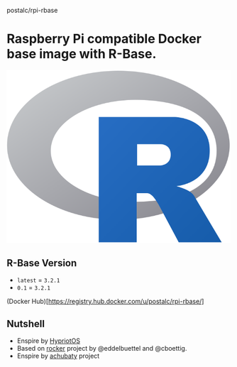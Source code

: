 postalc/rpi-rbase

# Raspberry Pi compatible Docker base image with R-Base.
![R](https://raw.githubusercontent.com/docker-library/docs/master/r-base/logo.png)

## R-Base Version 
* `latest` = `3.2.1`
* `0.1` = `3.2.1`

(Docker Hub)[https://registry.hub.docker.com/u/postalc/rpi-rbase/]  

## Nutshell
* Enspire by [HypriotOS](http://blog.hypriot.com/post/brand-new-getting-started-guide/)
* Based on [rocker](https://github.com/rocker-org/rocker) project by @eddelbuettel and @cboettig.
* Enspire by [achubaty](https://registry.hub.docker.com/u/achubaty) project
